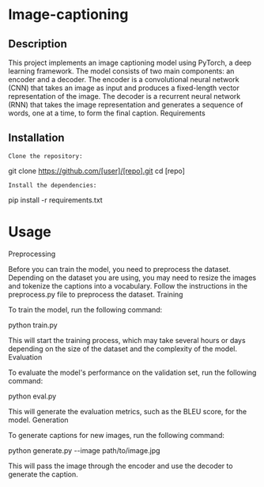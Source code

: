 # Image-captioning
## Description

This project implements an image captioning model using PyTorch, a deep learning framework. The model consists of two main components: an encoder and a decoder. The encoder is a convolutional neural network (CNN) that takes an image as input and produces a fixed-length vector representation of the image. The decoder is a recurrent neural network (RNN) that takes the image representation and generates a sequence of words, one at a time, to form the final caption.
Requirements


## Installation

    Clone the repository:

git clone https://github.com/[user]/[repo].git
cd [repo]

    Install the dependencies:

pip install -r requirements.txt

# Usage
Preprocessing

Before you can train the model, you need to preprocess the dataset. Depending on the dataset you are using, you may need to resize the images and tokenize the captions into a vocabulary. Follow the instructions in the preprocess.py file to preprocess the dataset.
Training

To train the model, run the following command:

python train.py

This will start the training process, which may take several hours or days depending on the size of the dataset and the complexity of the model.
Evaluation

To evaluate the model's performance on the validation set, run the following command:

python eval.py

This will generate the evaluation metrics, such as the BLEU score, for the model.
Generation

To generate captions for new images, run the following command:

python generate.py --image path/to/image.jpg

This will pass the image through the encoder and use the decoder to generate the caption.
